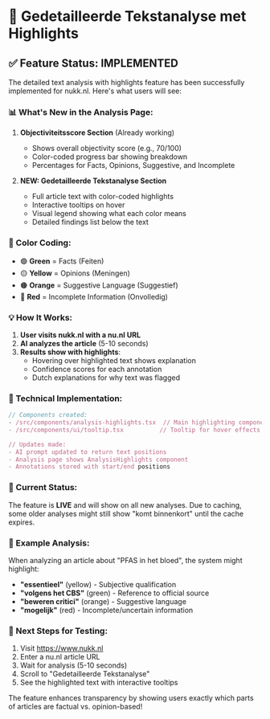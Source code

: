 # 🎨 Gedetailleerde Tekstanalyse met Highlights

## ✅ Feature Status: IMPLEMENTED

The detailed text analysis with highlights feature has been successfully implemented for nukk.nl. Here's what users will see:

### 📊 What's New in the Analysis Page:

1. **Objectiviteitsscore Section** (Already working)
   - Shows overall objectivity score (e.g., 70/100)
   - Color-coded progress bar showing breakdown
   - Percentages for Facts, Opinions, Suggestive, and Incomplete

2. **NEW: Gedetailleerde Tekstanalyse Section**
   - Full article text with color-coded highlights
   - Interactive tooltips on hover
   - Visual legend showing what each color means
   - Detailed findings list below the text

### 🎨 Color Coding:
- 🟢 **Green** = Facts (Feiten)
- 🟡 **Yellow** = Opinions (Meningen)
- 🟠 **Orange** = Suggestive Language (Suggestief)
- 🔴 **Red** = Incomplete Information (Onvolledig)

### 💡 How It Works:

1. **User visits nukk.nl with a nu.nl URL**
2. **AI analyzes the article** (5-10 seconds)
3. **Results show with highlights**:
   - Hovering over highlighted text shows explanation
   - Confidence scores for each annotation
   - Dutch explanations for why text was flagged

### 🔧 Technical Implementation:

```typescript
// Components created:
- /src/components/analysis-highlights.tsx  // Main highlighting component
- /src/components/ui/tooltip.tsx          // Tooltip for hover effects

// Updates made:
- AI prompt updated to return text positions
- Analysis page shows AnalysisHighlights component
- Annotations stored with start/end positions
```

### 🚀 Current Status:

The feature is **LIVE** and will show on all new analyses. Due to caching, some older analyses might still show "komt binnenkort" until the cache expires.

### 📝 Example Analysis:

When analyzing an article about "PFAS in het bloed", the system might highlight:
- **"essentieel"** (yellow) - Subjective qualification
- **"volgens het CBS"** (green) - Reference to official source
- **"beweren critici"** (orange) - Suggestive language
- **"mogelijk"** (red) - Incomplete/uncertain information

### 🎯 Next Steps for Testing:

1. Visit https://www.nukk.nl
2. Enter a nu.nl article URL
3. Wait for analysis (5-10 seconds)
4. Scroll to "Gedetailleerde Tekstanalyse"
5. See the highlighted text with interactive tooltips

The feature enhances transparency by showing users exactly which parts of articles are factual vs. opinion-based!